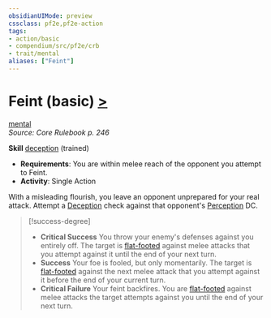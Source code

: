 ```yaml
---
obsidianUIMode: preview
cssclass: pf2e,pf2e-action
tags:
- action/basic
- compendium/src/pf2e/crb
- trait/mental
aliases: ["Feint"]
---
```

# Feint (basic) [>](rules/core-rulebook/chapter-9-playing-the-game.md#Actions "Single Action")
[mental](rules/traits/mental.md)  
*Source: Core Rulebook p. 246*  

**Skill** [deception](compendium/skills.md#Deception) (trained)
- **Requirements**: You are within melee reach of the opponent you attempt to Feint.
- **Activity**: Single Action

With a misleading flourish, you leave an opponent unprepared for your real attack. Attempt a [Deception](compendium/skills.md#Deception) check against that opponent's [Perception](compendium/skills.md#Perception) DC.

> [!success-degree] 
> - **Critical Success** You throw your enemy's defenses against you entirely off. The target is [flat-footed](rules/conditions.md#Flat-footed) against melee attacks that you attempt against it until the end of your next turn.
> - **Success** Your foe is fooled, but only momentarily. The target is [flat-footed](rules/conditions.md#Flat-footed) against the next melee attack that you attempt against it before the end of your current turn.
> - **Critical Failure** Your feint backfires. You are [flat-footed](rules/conditions.md#Flat-footed) against melee attacks the target attempts against you until the end of your next turn.